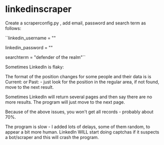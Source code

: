 # linkedinscraper
Create a scraperconfig.py , add email, password and search term as follows:

``linkedin_username = "<email>"

linkedin_password = "<pass>"

searchterm = "defender of the realm"``
  
Sometimes LinkedIn is flaky:

The format of the position changes for some people and their data is is Current: or Past: - just look for the position in the regular area, if not found, move to the next result.

Sometimes LinkedIn will return several pages and then say there are no more results. The program will just move to the next page.

Because of the above issues, you won't get all records - probably about 70%.

The program is slow - I added lots of delays, some of them random, to appear a bit more human. LinkedIn WILL start doing captchas if it suspects a bot/scraper and this will crash the program.
